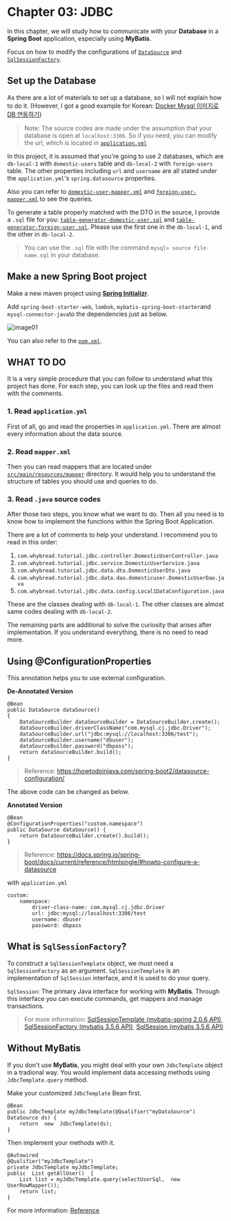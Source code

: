 
# Chapter 03: JDBC

In this chapter, we will study how to communicate with your **Database** in a **Spring Boot** application, especially using **MyBatis**.

Focus on how to modify the configurations of [`DataSource`](https://docs.oracle.com/javase/7/docs/api/javax/sql/DataSource.html) and [`SqlSessionFactory`](https://mybatis.org/mybatis-3/apidocs/org/apache/ibatis/session/SqlSessionFactory.html).

## Set up the Database

As there are a lot of materials to set up a database, so I will not explain how to do it. (However, I got a good example for Korean: [Docker Mysql 이미지로 DB 연동하기](https://devpouch.tistory.com/102))

> Note: The source codes are made under the assumption that your database is open at `localhost:3306`. So if you need, you can modify the url, which is located in [`application.yml`](https://github.com/whybread/spring-boot-tutorial/blob/main/jdbc/src/main/resources/application.yml)

In this project, it is assumed that you're going to use 2 databases, which are `db-local-1` with `domestic-users` table and `db-local-2` with `foreign-users` table. The other properties including `url` and `username` are all stated under the `application.yml`'s `spring.datasource` properties.

Also you can refer to [`domestic-user-mapper.xml`](https://github.com/whybread/spring-boot-tutorial/blob/main/jdbc/src/main/resources/mapper/db-local-1/domestic-user-mapper.xml) and [`foreign-user-mapper.xml`](https://github.com/whybread/spring-boot-tutorial/blob/main/jdbc/src/main/resources/mapper/db-local-2/foreign-user-mapper.xml) to see the queries.

To generate a table properly matched with the DTO in the source, I provide a `.sql` file for you: [`table-generator-domestic-user.sql`](https://github.com/whybread/spring-boot-tutorial/blob/main/jdbc/table-generator-domestic-user.sql) and [`table-generator-foreign-user.sql`](https://github.com/whybread/spring-boot-tutorial/blob/main/jdbc/table-generator-foreign-user.sql). Please use the first one in the `db-local-1`, and the other in `db-local-2`.
> You can use the `.sql` file with the command `mysql> source file-name.sql` in your database.

## Make a new Spring Boot project

Make a new maven project using  [**Spring Initializr**](https://start.spring.io/).

Add  `spring-boot-starter-web`,  `lombok`, `mybatis-spring-boot-starter`and  `mysql-connector-java`to the dependencies just as below.

![image01](https://github.com/whybread/spring-boot-tutorial/raw/main/jdbc/image01.png)

You can also refer to the [`pom.xml`](https://github.com/whybread/spring-boot-tutorial/blob/main/jdbc/pom.xml).

## WHAT TO DO
It is a very simple procedure that you can follow to understand what this project has done.
For each step, you can look up the files and read them with the comments.

### 1. Read `application.yml`
First of all, go and read the properties in `application.yml`. There are almost every information about the data source.


### 2. Read `mapper.xml`
Then you can read mappers that are located under [`src/main/resources/mapper`](https://github.com/whybread/spring-boot-tutorial/tree/main/jdbc/src/main/resources/mapper) directory.
It would help you to understand the structure of tables you should use and queries to do.

### 3. Read `.java` source codes
After those two steps, you know what we want to do. Then all you need is to know how to implement the functions within the Spring Boot Application.

There are a lot of comments to help your understand. I recommend you to read in this order:
1. `com.whybread.tutorial.jdbc.controller.DomesticUserController.java`
2. `com.whybread.tutorial.jdbc.service.DomesticUserService.java`
3. `com.whybread.tutorial.jdbc.data.dto.DomesticUserDto.java`
4. `com.whybread.tutorial.jdbc.data.dao.domesticuser.DomesticUserDao.java`
5. `com.whybread.tutorial.jdbc.data.config.Local1DataConfiguration.java`

These are the classes dealing with `db-local-1`. The other classes are almost same codes dealing with `db-local-2`.

The remaining parts are additional to solve the curiosity that arises after implementation.  If you understand everything, there is no need to read more.

## Using @ConfigurationProperties

This annotation helps you to use external configuration.

**De-Annotated Version**
```
@Bean
public DataSource dataSource() 
{
	DataSourceBuilder dataSourceBuilder = DataSourceBuilder.create();
	dataSourceBuilder.driverClassName("com.mysql.cj.jdbc.Driver");
	dataSourceBuilder.url("jdbc:mysql://localhost:3306/test");
	dataSourceBuilder.username("dbuser");
	dataSourceBuilder.password("dbpass");
	return dataSourceBuilder.build();
}
```
> Reference: https://howtodoinjava.com/spring-boot2/datasource-configuration/

The above code can be changed as below.

**Annotated Version**
```
@Bean
@ConfigurationProperties("custom.namespace")
public DataSource dataSource() {
	return DataSourceBuilder.create().build();
}
```
> Reference: https://docs.spring.io/spring-boot/docs/current/reference/htmlsingle/#howto-configure-a-datasource



with `application.yml`
```
custom:
	namespace:
		driver-class-name: com.mysql.cj.jdbc.Driver
		url: jdbc:mysql://localhost:3306/test
		username: dbuser
		password: dbpass
```


## What is `SqlSessionFactory`?

To construct a `SqlSessionTemplate` object, we must need a  `SqlSessionFactory` as an argument.
`SqlSessionTemplate`  is an implementation of `SqlSession` interface, and it is used to do your query.

`SqlSession`: The primary Java interface for working with **MyBatis**. Through this interface you can execute commands, get mappers and manage transactions.
> For more information: [SqlSessionTemplate (mybatis-spring 2.0.6 API)](https://mybatis.org/spring/apidocs/org/mybatis/spring/SqlSessionTemplate.html), [SqlSessionFactory (mybatis 3.5.6 API)](https://mybatis.org/mybatis-3/apidocs/org/apache/ibatis/session/SqlSessionFactory.html), [SqlSession (mybatis 3.5.6 API)](https://mybatis.org/mybatis-3/apidocs/org/apache/ibatis/session/SqlSession.html)

 

## Without MyBatis

If you don't use **MyBatis**, you might deal with your own `JdbcTemplate` object in a tradional way. You would implement data accessing methods using `JdbcTemplate.query` method.

Make your customized `JdbcTemplate` Bean first.
```
@Bean
public JdbcTemplate myJdbcTemplate(@Qualifier("myDataSource") DataSource ds) {
	return  new  JdbcTemplate(ds);
}
```
Then implement your methods with it.
```
@Autowired
@Qualifier("myJdbcTemplate")
private JdbcTemplate myJdbcTemplate;
public  List getAllUser()  {
	List list = myJdbcTemplate.query(selectUserSql,  new UserRowMapper());
	return list;
}
```
For more information: [Reference](https://www.jackrutorial.com/2018/08/multiple-datasource-in-spring-boot.html)

